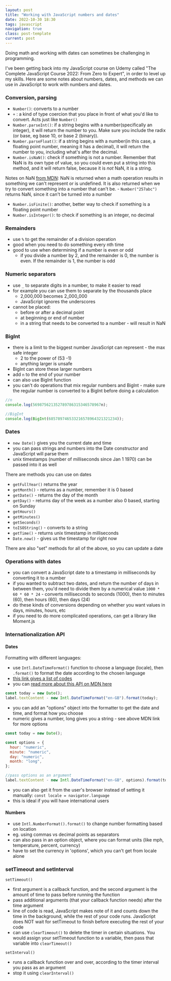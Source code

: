 ```yaml
---
layout: post
title: "Working with JavaScript numbers and dates"
date: 2022-10-30 18:30
tags: javascript
navigation: true
class: post-template
current: post
---
```


Doing math and working with dates can sometimes be challenging in programming.

I've been getting back into my JavaScript course on Udemy called "The Complete JavaScript Course 2022: From Zero to Expert", in order to level up my skills. Here are some notes about numbers, dates, and methods we can use in JavaScript to work with numbers and dates.

### Conversion, parsing

- `Number()`: converts to a number
- `+` : a kind of type coercion that you place in front of what you'd like to convert. Acts just like `Number()`
- `Number.parseInt()`: if a string begins with a number(specifically an integer), it will return the number to you. Make sure you include the radix (or base, eg base 10, or base 2 (binary)).
- `Number.parseFloat()`: if a string begins with a number(in this case, a floating point number, meaning it has a decimal), it will return the number to you, including what's after the decimal.
- `Number.isNaN()`: check if something is not a number. Remember that NaN is its own type of value, so you could even put a string into this method, and it will return false, because it is <em>not</em> NaN, it is a string.

Notes on NaN [from MDN](https://developer.mozilla.org/en-US/docs/Web/JavaScript/Reference/Global_Objects/isNaN): NaN is returned when a math operation results in something we can't represent or is undefined. It is also returned when we try to convert something into a number that can't be. - `Number("257abc")` returns NaN, since it can't be turned into a number

- `Number.isFinite()`: another, better way to check if something is a floating point number
- `Number.isInteger()`: to check if something is an integer, no decimal

### Remainders

- use `%` to get the remainder of a division operation
- good when you need to do something every nth time
- good to use when determining if a number is even or odd
  - if you divide a number by 2, and the remainder is 0, the number is even. If the remainder is 1, the number is odd

### Numeric separators

- use `_` to separate digits in a number, to make it easier to read
- for example you can use them to separate by the thousands place
  - 2,000,000 becomes 2_000_000
  - JavaScript ignores the underscores
- cannot be placed:
  - before or after a decimal point
  - at beginning or end of number
  - in a string that needs to be converted to a number - will result in NaN

### BigInt

- there is a limit to the biggest number JavaScript can represent - the max safe integer
  - 2 to the power of (53 -1)
  - anything larger is unsafe
- BigInt can store these larger numbers
- add `n` to the end of your number
- can also use BigInt function
- you can't do operations that mix regular numbers and BigInt - make sure the regular number is converted to a BigInt before doing a calculation

```js
//n
console.log(569875621352789786315346578967n);

//BigInt
console.log(BigInt(685789746533216578964321321234));
```

### Dates

- `new Date()` gives you the current date and time
- you can pass strings and numbers into the Date constructor and JavaScript will parse them
- unix timestamps (number of milliseconds since Jan 1 1970) can be passed into it as well

There are methods you can use on dates

- `getFullYear()` returns the year
- `getMonth()` - returns as a number, remember it is 0 based
- `getDate()` - returns the day of the month
- `getDay()` - returns day of the week as a number also 0 based, starting on Sunday
- `getHours()`
- `getMinutes()`
- `getSeconds()`
- `toISOString()` - converts to a string
- `getTime()` - returns unix timestamp in milliseconds
- `Date.now()` - gives us the timestamp for right now

There are also "set" methods for all of the above, so you can update a date

### Operations with dates

- you can convert a JavaScript date to a timestamp in milliseconds by converting it to a number
- if you wanted to subtract two dates, and return the number of days in between them, you'd need to divide them by a numerical value `1000 * 60 * 60 * 24` - converts milliseconds to seconds (1000), then to minutes (60), then hours (60), then days (24)
- do these kinds of conversions depending on whether you want values in days, minutes, hours, etc
- if you need to do more complicated operations, can get a library like Moment.js

### Internationalization API

#### Dates

Formatting with different languages:

- use `Intl.DateTimeFormat()` function to choose a language (locale), then `.format()` to format the date according to the chosen language
- [this link gives a list of codes](http://www.lingoes.net/en/translator/langcode.htm)
- you can [read more about this API on MDN here](https://developer.mozilla.org/en-US/docs/Web/JavaScript/Reference/Global_Objects/Intl/DateTimeFormat/DateTimeFormat)

```js
const today = new Date();
label.textContent - new Intl.DateTimeFormat("en-GB").format(today);
```

- you can add an "options" object into the formatter to get the date and time, and format how you choose
- numeric gives a number, long gives you a string - see above MDN link for more options

```js
const today = new Date();

const options = {
  hour: "numeric",
  minute: "numeric",
  day: "numeric",
  month: "long",
};

//pass options as an argument
label.textContent - new Intl.DateTimeFormat("en-GB", options).format(today);
```

- you can also get it from the user's browser instead of setting it manually: `const locale = navigator.language`
- this is ideal if you will have international users

#### Numbers

- use `Intl.NumberFormat().format()` to change number formatting based on location
- eg. using commas vs decimal points as separators
- can also pass in an option object, where you can format units (like mph, temperature, percent, currency)
- have to set the currency in 'options', which you can't get from locale alone

### setTimeout and setInterval

`setTimeout()`

- first argument is a callback function, and the second argument is the amount of time to pass before running the function
- pass additional arguments (that your callback function needs) after the time argument
- line of code is read, JavaScript makes note of it and counts down the time in the background, while the rest of your code runs. JavaScript does NOT wait for setTimeout to finish before executing the rest of your code
- can use `clearTimeout()` to delete the timer in certain situations. You would assign your setTimeout function to a variable, then pass that variable into `clearTimeout()`

`setInterval()`

- runs a callback function over and over, according to the timer interval you pass as an argument
- stop it using `clearInterval()`
